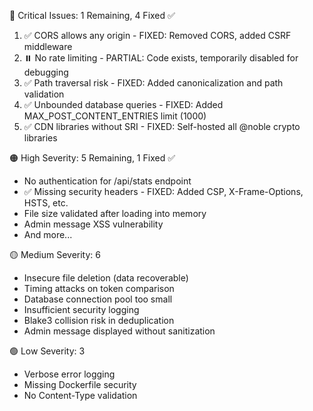   🔴 Critical Issues: 1 Remaining, 4 Fixed ✅

  1. ✅ CORS allows any origin - FIXED: Removed CORS, added CSRF middleware
  2. ⏸️  No rate limiting - PARTIAL: Code exists, temporarily disabled for debugging
  3. ✅ Path traversal risk - FIXED: Added canonicalization and path validation
  4. ✅ Unbounded database queries - FIXED: Added MAX_POST_CONTENT_ENTRIES limit (1000)
  5. ✅ CDN libraries without SRI - FIXED: Self-hosted all @noble crypto libraries

  🟠 High Severity: 5 Remaining, 1 Fixed ✅

  - No authentication for /api/stats endpoint
  - ✅ Missing security headers - FIXED: Added CSP, X-Frame-Options, HSTS, etc.
  - File size validated after loading into memory
  - Admin message XSS vulnerability
  - And more...

  🟡 Medium Severity: 6

  - Insecure file deletion (data recoverable)
  - Timing attacks on token comparison
  - Database connection pool too small
  - Insufficient security logging
  - Blake3 collision risk in deduplication
  - Admin message displayed without sanitization

  🟢 Low Severity: 3

  - Verbose error logging
  - Missing Dockerfile security
  - No Content-Type validation

